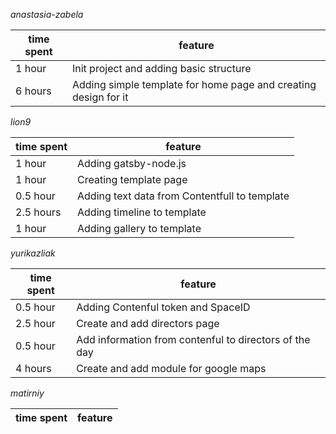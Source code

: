 *anastasia-zabela*

| time spent | feature |
|------------|---------|
| 1 hour | Init project and adding basic structure |
| 6 hours | Adding simple template for home page and creating design for it |


*lion9*

| time spent | feature |
|------------|---------|
| 1 hour | Adding gatsby-node.js  |
| 1 hour | Creating template page  |
| 0.5 hour | Adding text data from Contentfull to template  |
| 2.5 hours | Adding timeline to template  |
| 1 hour | Adding gallery to template  |


*yurikazliak*

| time spent | feature |
|------------|---------|
| 0.5 hour | Adding Contenful token and SpaceID|
| 2.5 hour | Create and add directors page |
| 0.5 hour | Add information from contenful to directors of the day |
| 4 hours | Create and add module for google maps |


*matirniy*

| time spent | feature |
|------------|---------|
